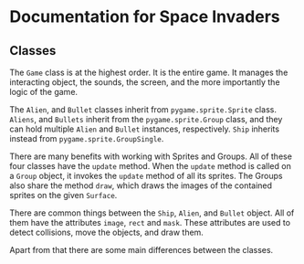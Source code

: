 # Documentation for Space Invaders

## Classes

The `Game` class is at the highest order. It is the entire game. It manages the interacting object, the sounds, the screen, and the more importantly the logic of the game.

The `Alien`, and `Bullet` classes inherit from `pygame.sprite.Sprite` class. `Aliens`, and `Bullets` inherit from the `pygame.sprite.Group` class, and they can hold multiple `Alien` and `Bullet` instances, respectively. `Ship` inherits instead from `pygame.sprite.GroupSingle`.

There are many benefits with working with Sprites and Groups. All of these four classes have the `update` method. When the `update` method is called on a `Group` object, it invokes the `update` method of all its sprites. The Groups also share the method `draw`, which draws the images of the contained sprites on the given `Surface`.

There are common things between the `Ship`, `Alien`, and `Bullet` object. All of them have the attributes `image`, `rect` and `mask`. These attributes are used to detect collisions, move the objects, and draw them.

Apart from that there are some main differences between the classes.
